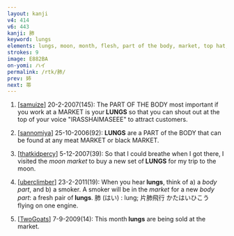 ```yaml
---
layout: kanji
v4: 414
v6: 443
kanji: 肺
keyword: lungs
elements: lungs, moon, month, flesh, part of the body, market, top hat, towel
strokes: 9
image: E882BA
on-yomi: ハイ
permalink: /rtk/肺/
prev: 姉
next: 帯
---
```


1) [<a href="http://kanji.koohii.com/profile/samuize">samuize</a>] 20-2-2007(145): The PART OF THE BODY most important if you work at a MARKET is your<strong> LUNGS</strong> so that you can shout out at the top of your voice &quot;IRASSHAIMASEEE&quot; to attract customers.

2) [<a href="http://kanji.koohii.com/profile/sannomiya">sannomiya</a>] 25-10-2006(92): <strong>LUNGS</strong> are a PART of the BODY that can be found at any meat MARKET or black MARKET.

3) [<a href="http://kanji.koohii.com/profile/thatkidpercy">thatkidpercy</a>] 5-12-2007(39): So that I could breathe when I got there, I visited the <em>moon market</em> to buy a new set of<strong> LUNGS</strong> for my trip to the moon.

4) [<a href="http://kanji.koohii.com/profile/uberclimber">uberclimber</a>] 23-2-2011(19): When you hear<strong> lungs</strong>, think of a) a <em>body part</em>, and b) a smoker. A smoker will be in the <em>market</em> for a new <em>body part</em>: a fresh pair of<strong> lungs</strong>. 肺 (はい) : lung; 片肺飛行 かたはいひこう flying on one engine.

5) [<a href="http://kanji.koohii.com/profile/TwoGoats">TwoGoats</a>] 7-9-2009(14): This month<strong> lungs</strong> are being sold at the market.

